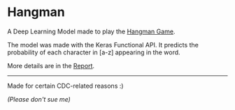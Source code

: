 # Hangman

A Deep Learning Model made to play the [Hangman Game](https://en.wikipedia.org/wiki/Hangman_(game)).

The model was made with the Keras Functional API. It predicts the probability of each character in [a-z] appearing in the word.

More details are in the [Report](./Report.pdf).

---
Made for certain CDC-related reasons :)

*(Please don't sue me)*
